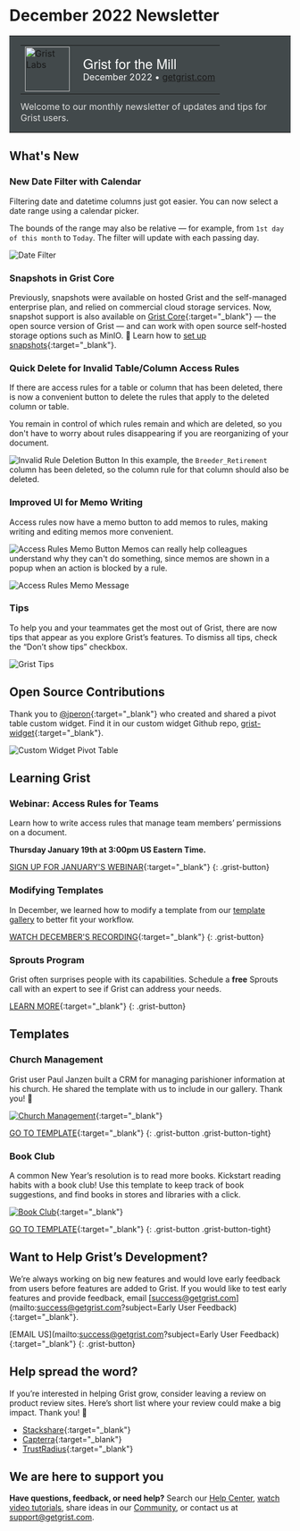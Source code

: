 # December 2022 Newsletter

<style>
  /* restore some poorly overridden defaults */
  .newsletter-header .table {
    background-color: initial;
    border: initial;
  }
  .newsletter-header .table > tbody > tr > td {
    padding: initial;
    border: initial;
    vertical-align: initial;
  }
  .newsletter-header img.header-img {
    padding: initial;
    max-width: initial;
    display: initial;
    padding: initial;
    line-height: initial;
    background-color: initial;
    border: initial;
    border-radius: initial;
    margin: initial;
  }

  /* copy newsletter styles, with a prefix for sufficient specificity */
  .newsletter-header .header {
    border: none;
    padding: 0;
    margin: 0;
  }
  .newsletter-header table > tbody > tr > td.header-image {
    width: 80px;
    padding-right: 16px;
  }
  .newsletter-header table > tbody > tr > td.header-text {
    background-color: #42494B;
    padding: 16px 20px;
  }
  .newsletter-header table.header-top {
    border: none;
    padding: 0;
    margin: 0;
    width: 100%;
  }
  .header-title {
    font-family: Helvetica Neue, Helvetica, Arial, sans-serif;
    font-size: 24px;
    line-height: 28px;
    color: #FFFFFF;
  }
  .header-month {
    color: #FFFFFF;
  }
  .header-welcome {
    margin-top: 12px;
    color: #FFFFFF;
  }
  .newsletter-summary {
    background-color: #e3fff5;
    margin: 0;
    padding: 10px;
  }
  .newsletter-summary-header {
    text-align: center;
    padding-bottom: 10px;
    border-bottom: 1px solid lightgrey;
  }
  .newsletter-summary ul {
    padding-left: 20px;
  }
  .newsletter-summary li {
    margin-bottom: 10px;
  }
  .newsletter-summary li p {
    margin: 0px
  }
</style>
<div class="newsletter-header">
<table class="header" cellpadding="0" cellspacing="0" border="0"><tr>
  <td class="header-text">
    <table class="header-top"><tr>
      <td class="header-image">
        <a href="https://www.getgrist.com">
          <img class="header-img" src="/images/newsletters/2020-12/grist-labs-new-year.png" width="80" height="80" alt="Grist Labs" border="0">
        </a>
      </td>
      <td class="header-top-text">
        <div class="header-title">Grist for the Mill</div>
        <div class="header-month">December 2022
          &#8226; <a href="https://www.getgrist.com/">getgrist.com</a></div>
      </td>
    </tr></table>
    <div class="header-welcome" style="color: #e0e0e0;">
      Welcome to our monthly newsletter of updates and tips for Grist users.
    </div>
  </td>
</tr></table>
</div>

## What's New

### New  Date Filter with Calendar

Filtering date and datetime columns just got easier. You can now select a date range using a calendar picker. 

The bounds of the range may also be relative — for example, from `1st day of this month` to `Today`. The filter will update with each passing day.

![Date Filter](../images/newsletters/2022-12/date-filter.png)

### Snapshots in Grist Core

Previously, snapshots were available on hosted Grist and the self-managed enterprise plan, and relied on commercial cloud storage services. Now, snapshot support is also available on [Grist Core](https://github.com/gristlabs/grist-core){:target="\_blank"} — the open source version of Grist — and can work with open source self-hosted storage options such as MinIO. 🎉 Learn how to [set up snapshots](../self-managed.md#how-do-i-set-up-snapshots){:target="\_blank"}.

### Quick Delete for Invalid Table/Column Access Rules

If there are access rules for a table or column that has been deleted, there is now a convenient button to delete the rules that apply to the deleted column or table. 

You remain in control of which rules remain and which are deleted, so you don't have to worry about rules disappearing if you are reorganizing of your document.

![Invalid Rule Deletion Button](../images/newsletters/2022-12/invalid-rule-button.png)
In this example, the `Breeder_Retirement` column has been deleted, so the column rule for that column should also be deleted.

### Improved UI for Memo Writing

Access rules now have a memo button to add memos to rules, making writing and editing memos more convenient.

![Access Rules Memo Button](../images/newsletters/2022-12/ui-memo-writing.png)
Memos can really help colleagues understand why they can't do something, since memos are shown in a popup when an action is blocked by a rule.

![Access Rules Memo Message](../images/newsletters/2022-12/acl-memo-toast.png)

### Tips

To help you and your teammates get the most out of Grist, there are now tips that appear as you explore Grist’s features. To dismiss all tips, check the “Don’t show tips” checkbox.

![Grist Tips](../images/newsletters/2022-12/onboarding-tips.png)

## Open Source Contributions

Thank you to [@jperon](https://github.com/jperon){:target="\_blank"} who created and shared a pivot table custom widget. Find it in our custom widget Github repo, [grist-widget](https://github.com/gristlabs/grist-widget/tree/master/pivottable){:target="\_blank"}.

![Custom Widget Pivot Table](../images/newsletters/2022-12/custom-pivot-table.png)

## Learning Grist

### Webinar: Access Rules for Teams

Learn how to write access rules that manage team members’ permissions on a document.

**Thursday January 19th at 3:00pm US Eastern Time.**

[SIGN UP FOR JANUARY'S WEBINAR](https://www.getgrist.com/learn-grist-webinar/){:target="\_blank"}
{: .grist-button}

### Modifying Templates

In December, we learned how to modify a template from our [template gallery](https://docs.getgrist.com/p/templates) to better fit your workflow.

[WATCH DECEMBER'S RECORDING](https://www.youtube.com/watch?v=T1Xq4Y2jV50){:target="\_blank"}
{: .grist-button}

### Sprouts Program

Grist often surprises people with its capabilities. Schedule a **free** Sprouts call with an expert to see if Grist can address your needs.

[LEARN MORE](https://www.getgrist.com/sprouts-program/){:target="\_blank"}
{: .grist-button}

## Templates

### Church Management

Grist user Paul Janzen built a CRM for managing parishioner information at his church. He shared the template with us to include in our gallery. Thank you! 🙏

[![Church Management](../images/newsletters/2022-12/church-management.png)](https://templates.getgrist.com/tTWqP14fKcmw/Church-Management/){:target="\_blank"}

[GO TO TEMPLATE](https://templates.getgrist.com/tTWqP14fKcmw/Church-Management/){:target="\_blank"}
{: .grist-button .grist-button-tight}

### Book Club

A common New Year’s resolution is to read more books. Kickstart reading habits with a book club! Use this template to keep track of book suggestions, and find books in stores and libraries with a click.

[![Book Club](../images/newsletters/2022-12/bookclub.png)](https://templates.getgrist.com/hdXy57qLiyNf/Book-Club){:target="\_blank"}

[GO TO TEMPLATE](https://templates.getgrist.com/hdXy57qLiyNf/Book-Club){:target="\_blank"}
{: .grist-button .grist-button-tight}

## Want to Help Grist’s Development?

We’re always working on big new features and would love early feedback from users before features are added to Grist. If you would like to test early features and provide feedback, email [success@getgrist.com](mailto:success@getgrist.com?subject=Early User Feedback){:target="\_blank"}. 

[EMAIL US](mailto:success@getgrist.com?subject=Early User Feedback){:target="\_blank"}
{: .grist-button}

## Help spread the word?
If you’re interested in helping Grist grow, consider leaving a review on product review sites. Here’s  short list where your review could make a big impact. Thank you! 🙏


* [Stackshare](https://stackshare.io/getgrist){:target="\_blank"}
* [Capterra](https://www.capterra.com/p/232821/Grist/){:target="\_blank"}
* [TrustRadius](https://www.trustradius.com/products/grist/){:target="\_blank"}

## We are here to support you

**Have questions, feedback, or need help?** Search our [Help Center](../index.md), [watch video
tutorials](https://www.youtube.com/channel/UCx0ioQrrC-bIrkmZ7ZULr0g/playlists), share ideas in our
[Community](https://community.getgrist.com), or contact us at <support@getgrist.com>.